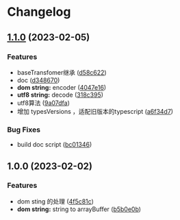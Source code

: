 # Changelog

## [1.1.0](https://github.com/sklme/binary-string/compare/v1.0.0...v1.1.0) (2023-02-05)


### Features

* baseTransfomer继承 ([d58c622](https://github.com/sklme/binary-string/commit/d58c622a81f122d689c2077de499e2cafaf2dad9))
* doc ([d348670](https://github.com/sklme/binary-string/commit/d3486705b8b362a609514bfb12929a12e0ee392e))
* **dom string:** encoder ([4047e16](https://github.com/sklme/binary-string/commit/4047e163f64324480ac03cfac3676c2d573b6c18))
* **utf8 string:** decode ([318c395](https://github.com/sklme/binary-string/commit/318c395ef26614b2c4b7f17a790bb375c56c49e2))
* utf8算法 ([9a07dfa](https://github.com/sklme/binary-string/commit/9a07dfa5aaf624b3b0675c418cba9124ef17b1e9))
* 增加 typesVersions ，适配旧版本的typescript ([a6f34d7](https://github.com/sklme/binary-string/commit/a6f34d701923c81f4e39fc8b32666d29c6470a3e))


### Bug Fixes

* build doc script ([bc01346](https://github.com/sklme/binary-string/commit/bc01346553483a6f186cc1d2860264e1aa340b05))

## 1.0.0 (2023-02-02)


### Features

* dom sting 的处理 ([4f5c81c](https://github.com/sklme/binary-string/commit/4f5c81c00e8a1bdba9ec5bebc1b74d27193fb431))
* **dom string:** string to arrayBuffer ([b5b0e0b](https://github.com/sklme/binary-string/commit/b5b0e0b65e016c50518bb1d0455208314e4fba63))
